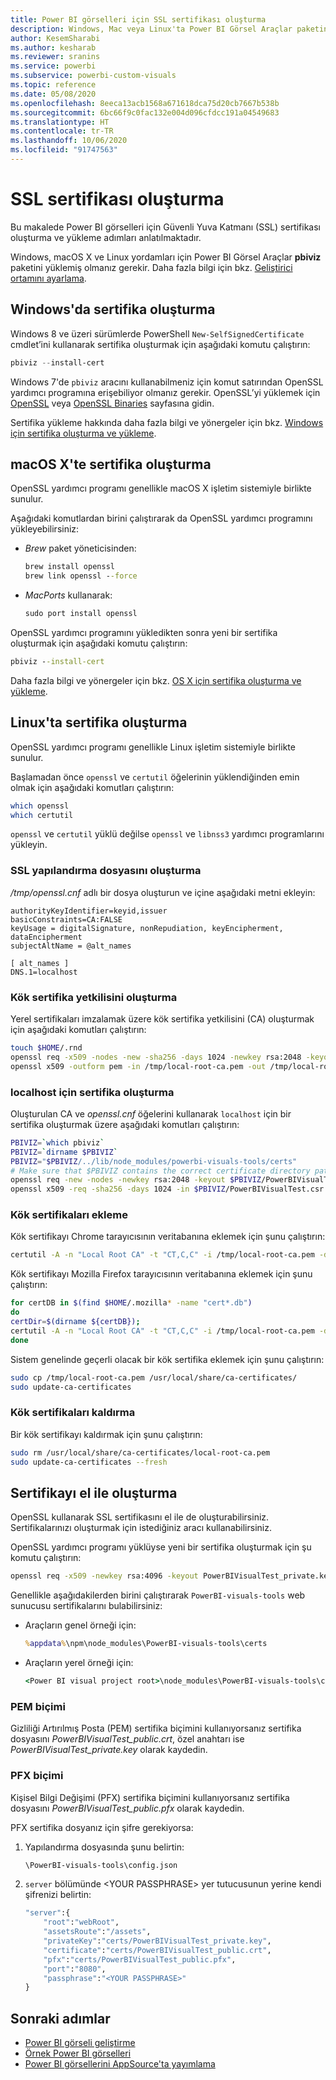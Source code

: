 ```yaml
---
title: Power BI görselleri için SSL sertifikası oluşturma
description: Windows, Mac veya Linux'ta Power BI Görsel Araçlar paketini kullanarak veya el ile SSL sertifikası oluşturmayı öğrenin.
author: KesemSharabi
ms.author: kesharab
ms.reviewer: sranins
ms.service: powerbi
ms.subservice: powerbi-custom-visuals
ms.topic: reference
ms.date: 05/08/2020
ms.openlocfilehash: 8eeca13acb1568a671618dca75d20cb7667b538b
ms.sourcegitcommit: 6bc66f9c0fac132e004d096cfdcc191a04549683
ms.translationtype: HT
ms.contentlocale: tr-TR
ms.lasthandoff: 10/06/2020
ms.locfileid: "91747563"
---
```

# <a name="create-an-ssl-certificate"></a>SSL sertifikası oluşturma

Bu makalede Power BI görselleri için Güvenli Yuva Katmanı (SSL) sertifikası oluşturma ve yükleme adımları anlatılmaktadır.

Windows, macOS X ve Linux yordamları için Power BI Görsel Araçlar **pbiviz** paketini yüklemiş olmanız gerekir. Daha fazla bilgi için bkz. [Geliştirici ortamını ayarlama](./custom-visual-develop-tutorial.md#setting-up-the-developer-environment). 

## <a name="create-a-certificate-on-windows"></a>Windows'da sertifika oluşturma

Windows 8 ve üzeri sürümlerde PowerShell `New-SelfSignedCertificate` cmdlet’ini kullanarak sertifika oluşturmak için aşağıdaki komutu çalıştırın:

```powershell
pbiviz --install-cert
```

Windows 7'de `pbiviz` aracını kullanabilmeniz için komut satırından OpenSSL yardımcı programına erişebiliyor olmanız gerekir. OpenSSL’yi yüklemek için [OpenSSL](https://www.openssl.org) veya [OpenSSL Binaries](https://wiki.openssl.org/index.php/Binaries) sayfasına gidin.

Sertifika yükleme hakkında daha fazla bilgi ve yönergeler için bkz. [Windows için sertifika oluşturma ve yükleme](./custom-visual-develop-tutorial.md#windows).

## <a name="create-a-certificate-on-macos-x"></a>macOS X'te sertifika oluşturma

OpenSSL yardımcı programı genellikle macOS X işletim sistemiyle birlikte sunulur.

Aşağıdaki komutlardan birini çalıştırarak da OpenSSL yardımcı programını yükleyebilirsiniz:

- *Brew* paket yöneticisinden:
  
  ```cmd
  brew install openssl
  brew link openssl --force
  ```

- *MacPorts* kullanarak:
  
  ```cmd
  sudo port install openssl
  ```

OpenSSL yardımcı programını yükledikten sonra yeni bir sertifika oluşturmak için aşağıdaki komutu çalıştırın:

```cmd
pbiviz --install-cert
```

Daha fazla bilgi ve yönergeler için bkz. [OS X için sertifika oluşturma ve yükleme](./custom-visual-develop-tutorial.md#osx).

## <a name="create-a-certificate-on-linux"></a>Linux'ta sertifika oluşturma

OpenSSL yardımcı programı genellikle Linux işletim sistemiyle birlikte sunulur.

Başlamadan önce `openssl` ve `certutil` öğelerinin yüklendiğinden emin olmak için aşağıdaki komutları çalıştırın:

```sh
which openssl
which certutil
```

`openssl` ve `certutil` yüklü değilse `openssl` ve `libnss3` yardımcı programlarını yükleyin.

### <a name="create-the-ssl-configuration-file"></a>SSL yapılandırma dosyasını oluşturma

*/tmp/openssl.cnf* adlı bir dosya oluşturun ve içine aşağıdaki metni ekleyin:

```
authorityKeyIdentifier=keyid,issuer
basicConstraints=CA:FALSE
keyUsage = digitalSignature, nonRepudiation, keyEncipherment, dataEncipherment
subjectAltName = @alt_names

[ alt_names ]
DNS.1=localhost
```

### <a name="generate-root-certificate-authority"></a>Kök sertifika yetkilisini oluşturma

Yerel sertifikaları imzalamak üzere kök sertifika yetkilisini (CA) oluşturmak için aşağıdaki komutları çalıştırın:

```sh
touch $HOME/.rnd
openssl req -x509 -nodes -new -sha256 -days 1024 -newkey rsa:2048 -keyout /tmp/local-root-ca.key -out /tmp/local-root-ca.pem -subj "/C=US/CN=Local Root CA/O=Local Root CA"
openssl x509 -outform pem -in /tmp/local-root-ca.pem -out /tmp/local-root-ca.crt
```

### <a name="generate-a-certificate-for-localhost"></a>localhost için sertifika oluşturma 

Oluşturulan CA ve *openssl.cnf* öğelerini kullanarak `localhost` için bir sertifika oluşturmak üzere aşağıdaki komutları çalıştırın:

```sh
PBIVIZ=`which pbiviz`
PBIVIZ=`dirname $PBIVIZ`
PBIVIZ="$PBIVIZ/../lib/node_modules/powerbi-visuals-tools/certs"
# Make sure that $PBIVIZ contains the correct certificate directory path. ls $PBIVIZ should list 'blank' file.
openssl req -new -nodes -newkey rsa:2048 -keyout $PBIVIZ/PowerBIVisualTest_private.key -out $PBIVIZ/PowerBIVisualTest.csr -subj "/C=US/O=PowerBI Visuals/CN=localhost"
openssl x509 -req -sha256 -days 1024 -in $PBIVIZ/PowerBIVisualTest.csr -CA /tmp/local-root-ca.pem -CAkey /tmp/local-root-ca.key -CAcreateserial -extfile /tmp/openssl.cnf -out $PBIVIZ/PowerBIVisualTest_public.crt
```

### <a name="add-root-certificates"></a>Kök sertifikaları ekleme

Kök sertifikayı Chrome tarayıcısının veritabanına eklemek için şunu çalıştırın:

```sh
certutil -A -n "Local Root CA" -t "CT,C,C" -i /tmp/local-root-ca.pem -d sql:$HOME/.pki/nssdb
```

Kök sertifikayı Mozilla Firefox tarayıcısının veritabanına eklemek için şunu çalıştırın:

```sh
for certDB in $(find $HOME/.mozilla* -name "cert*.db")
do
certDir=$(dirname ${certDB});
certutil -A -n "Local Root CA" -t "CT,C,C" -i /tmp/local-root-ca.pem -d sql:${certDir}
done
```

Sistem genelinde geçerli olacak bir kök sertifika eklemek için şunu çalıştırın:

```sh
sudo cp /tmp/local-root-ca.pem /usr/local/share/ca-certificates/
sudo update-ca-certificates
```

### <a name="remove-root-certificates"></a>Kök sertifikaları kaldırma

Bir kök sertifikayı kaldırmak için şunu çalıştırın:

```sh
sudo rm /usr/local/share/ca-certificates/local-root-ca.pem
sudo update-ca-certificates --fresh
```

## <a name="generate-a-certificate-manually"></a>Sertifikayı el ile oluşturma

OpenSSL kullanarak SSL sertifikasını el ile de oluşturabilirsiniz. Sertifikalarınızı oluşturmak için istediğiniz aracı kullanabilirsiniz.

OpenSSL yardımcı programı yüklüyse yeni bir sertifika oluşturmak için şu komutu çalıştırın:

```cmd
openssl req -x509 -newkey rsa:4096 -keyout PowerBIVisualTest_private.key -out PowerBIVisualTest_public.crt -days 365
```

Genellikle aşağıdakilerden birini çalıştırarak `PowerBI-visuals-tools` web sunucusu sertifikalarını bulabilirsiniz:

- Araçların genel örneği için:
  
  ```cmd
  %appdata%\npm\node_modules\PowerBI-visuals-tools\certs
  ```

- Araçların yerel örneği için:
  
  ```cmd
  <Power BI visual project root>\node_modules\PowerBI-visuals-tools\certs
  ```

### <a name="pem-format"></a>PEM biçimi

Gizliliği Artırılmış Posta (PEM) sertifika biçimini kullanıyorsanız sertifika dosyasını *PowerBIVisualTest_public.crt*, özel anahtarı ise *PowerBIVisualTest_private.key* olarak kaydedin.

### <a name="pfx-format"></a>PFX biçimi

Kişisel Bilgi Değişimi (PFX) sertifika biçimini kullanıyorsanız sertifika dosyasını *PowerBIVisualTest_public.pfx* olarak kaydedin.

PFX sertifika dosyanız için şifre gerekiyorsa:

1. Yapılandırma dosyasında şunu belirtin:
   
   ```cmd
   \PowerBI-visuals-tools\config.json
   ```
   
1. `server` bölümünde \<YOUR PASSPHRASE> yer tutucusunun yerine kendi şifrenizi belirtin:

    ```cmd
    "server":{
        "root":"webRoot",
        "assetsRoute":"/assets",
        "privateKey":"certs/PowerBIVisualTest_private.key",
        "certificate":"certs/PowerBIVisualTest_public.crt",
        "pfx":"certs/PowerBIVisualTest_public.pfx",
        "port":"8080",
        "passphrase":"<YOUR PASSPHRASE>"
    }
    ```

## <a name="next-steps"></a>Sonraki adımlar
- [Power BI görseli geliştirme](custom-visual-develop-tutorial.md)
- [Örnek Power BI görselleri](samples.md)
- [Power BI görsellerini AppSource'ta yayımlama](office-store.md)